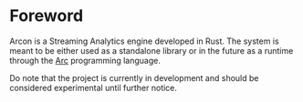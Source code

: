 # Foreword

Arcon is a Streaming Analytics engine developed in Rust. The system is meant to be either used as a standalone library or in the future
as a runtime through the [Arc](https://github.com/cda-group/arc) programming language.


Do note that the project is currently in development and should be considered experimental until further notice.
